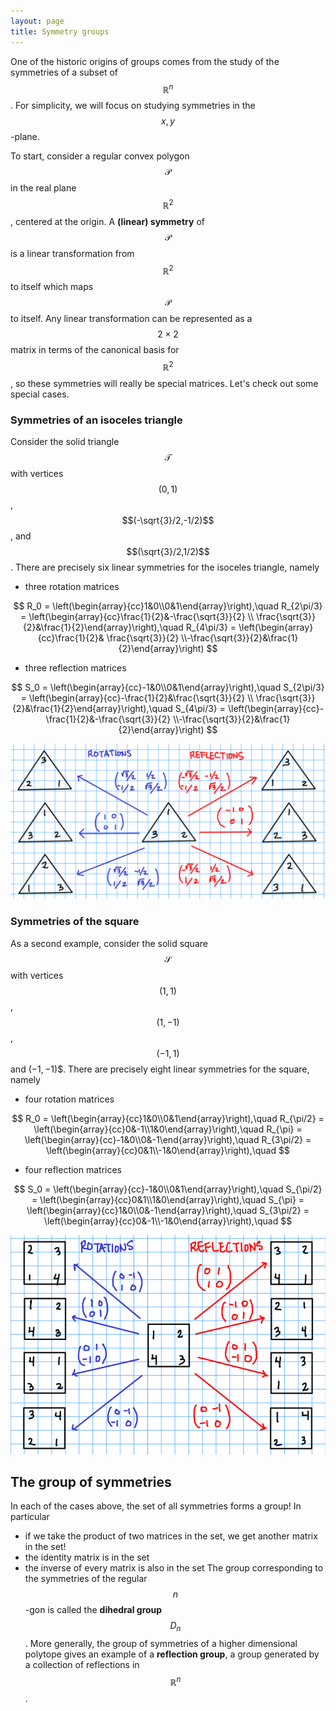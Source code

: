 ```yaml
---
layout: page
title: Symmetry groups
---
```


One of the historic origins of groups comes from the study of the symmetries of a subset of $$\mathbb R^n$$.  For simplicity, we will focus on studying symmetries in the $$x,y$$-plane.

To start, consider a regular convex polygon $$\mathcal P$$ in the real plane $$\mathbb R^2$$, centered at the origin.  A **(linear) symmetry** of $$\mathcal P$$ is a linear transformation from $$\mathbb R^2$$ to itself which maps $$\mathcal P$$ to itself.  Any linear transformation can be represented as a $$2\times 2$$ matrix in terms of the canonical basis for $$\mathbb R^2$$, so these symmetries will really be special matrices.  Let's check out some special cases.

### Symmetries of an isoceles triangle
Consider the solid triangle $$\mathcal T$$ with vertices $$(0,1)$$, $$(-\sqrt{3}/2,-1/2)$$, and $$(\sqrt{3}/2,1/2)$$.  There are precisely six linear symmetries for the isoceles triangle, namely

* three rotation matrices

$$
R_0        = \left(\begin{array}{cc}1&0\\0&1\end{array}\right),\quad 
R_{2\pi/3} = \left(\begin{array}{cc}\frac{1}{2}&-\frac{\sqrt{3}}{2} \\ \frac{\sqrt{3}}{2}&\frac{1}{2}\end{array}\right),\quad
R_{4\pi/3} = \left(\begin{array}{cc}\frac{1}{2}& \frac{\sqrt{3}}{2} \\-\frac{\sqrt{3}}{2}&\frac{1}{2}\end{array}\right)
$$

* three reflection matrices

$$
S_0        = \left(\begin{array}{cc}-1&0\\0&1\end{array}\right),\quad 
S_{2\pi/3} = \left(\begin{array}{cc}-\frac{1}{2}&\frac{\sqrt{3}}{2} \\ \frac{\sqrt{3}}{2}&\frac{1}{2}\end{array}\right),\quad
S_{4\pi/3} = \left(\begin{array}{cc}-\frac{1}{2}&-\frac{\sqrt{3}}{2} \\-\frac{\sqrt{3}}{2}&\frac{1}{2}\end{array}\right)
$$

![Symmetries of the triangle](img/trisymmetries.png)


### Symmetries of the square
As a second example, consider the solid square $$\mathcal S$$ with vertices $$(1,1)$$, $$(1,-1)$$, $$(-1,1)$$ and $(-1,-1)$$.  There are precisely eight linear symmetries for the square, namely

* four rotation matrices

$$
R_0        = \left(\begin{array}{cc}1&0\\0&1\end{array}\right),\quad 
R_{\pi/2}  = \left(\begin{array}{cc}0&-1\\1&0\end{array}\right),\quad 
R_{\pi}    = \left(\begin{array}{cc}-1&0\\0&-1\end{array}\right),\quad 
R_{3\pi/2} = \left(\begin{array}{cc}0&1\\-1&0\end{array}\right),\quad 
$$

* four reflection matrices

$$
S_0        = \left(\begin{array}{cc}-1&0\\0&1\end{array}\right),\quad 
S_{\pi/2}  = \left(\begin{array}{cc}0&1\\1&0\end{array}\right),\quad 
S_{\pi}    = \left(\begin{array}{cc}1&0\\0&-1\end{array}\right),\quad 
S_{3\pi/2} = \left(\begin{array}{cc}0&-1\\-1&0\end{array}\right),\quad 
$$

![Symmetries of the triangle](img/sqrsymmetries.png)

## The group of symmetries
In  each of the cases above, the set of all symmetries forms a group!  In particular
* if we take the product of two matrices in the set, we get another matrix in the set!
* the identity matrix is in the set
* the inverse of every matrix is also in the set
The group corresponding to the symmetries of the regular $$n$$-gon is called the **dihedral group** $$D_n$$.  More generally, the group of symmetries of a higher dimensional polytope gives an example of a **reflection group**, a group generated by a collection of reflections in $$\mathbb R^n$$.


